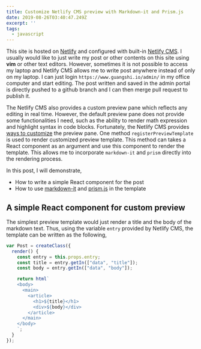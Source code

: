 ```yaml
---
title: Customize Netlify CMS preview with Markdown-it and Prism.js
date: 2019-08-26T03:40:47.249Z
excerpt: ''
tags:
  - javascript
---
```

This site is hosted on [Netlify](https://www.netlify.com/) and configured with built-in [Netlify CMS](https://www.netlifycms.org/). I usually would like to just write my post or other contents on this site using **vim** or other text editors. However, sometimes it is not possible to access my laptop and Netlify CMS allows me to write post anywhere instead of only on my laptop. I can just login `https://www.guangshi.io/admin/` in my office computer and start editing. The post written and saved in the admin portal is directly pushed to a github branch and I can then merge pull request to publish it.

The Netlify CMS also provides a custom preview pane which reflects any editing in real time. However, the default preview pane does not provide some functionalities I need, such as the ability to render math expression and highlight syntax in code blocks. Fortunately, the Netlify CMS provides [ways to customize](https://www.netlifycms.org/docs/customization/) the preview pane. One method `registerPreviewTemplate` is used to render customized preview template. This method can takes a React component as an argument and use this component to render the template. This allows me to incorporate `markdown-it` and `prism` directly into the rendering process.

In this post, I will demonstrate,

* How to write a simple React component for the post
* How to use [markdown-it](https://github.com/markdown-it/markdown-it) and [prism.js](https://prismjs.com/) in the template

## A simple React component for custom preview

The simplest preview template would just render a title and the body of the markdown text. Thus, using the variable `entry` provided by Netlify CMS, the template can be written as the following,

```js
var Post = createClass({
  render() {
    const entry = this.props.entry;
    const title = entry.getIn(["data", "title"]);
    const body = entry.getIn(["data", "body"]);

    return html`
    <body>
      <main>
        <article>
          <h1>${title}</h1>
          <div>${body}</div>
        </article>
      </main>
    </body>
    `;
  }
});
```
